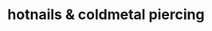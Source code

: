 ---
title: "hotnails & coldmetal piercing"
url: /boeblingen/hotnails-und-coldmetal-piercing/
shop: Kosmetik
---